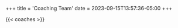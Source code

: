 +++
title = 'Coaching Team'
date = 2023-09-15T13:57:36-05:00
+++

{{< coaches >}}


<!-- ||
---|---|---
Tony Arbogast | Head Coach | [Email](mailto:arbogasta@lisd.net)
Nick Dion | Assistant Coach | [Email](mailto:dionn@lisd.net)
Sherry McGuire | Dive Coach | [Email](mailto:mcguires@lisd.net) -->
